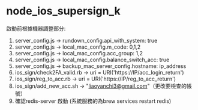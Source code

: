 # node_ios_supersign_k

啟動前根據機器調整部分:
1. server_config.js -> rundown_config.api_with_system: true
2. server_config.js -> local_mac_config.m_code: 0,1,2
3. server_config.js -> local_mac_config.acc_group: 1,2
4. server_config.js -> local_mac_config.balance_switch_acc: true
5. server_config.js -> backup_mac_server_config.hostname: ip_address
6. ios_sign/check2FA_valid.rb -> uri = URI('https://IP/acc_login_return')
7. ios_sign/reg_to_acc.rb -> uri = URI('https://IP/reg_to_acc_return')
8. ios_sign/add_new_acc.sh -> "liaoyanchi3@gmail.com"（更改要檢查的帳號）
9. 確認redis-server 啟動 (系統服務的為brew services restart redis)